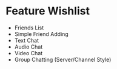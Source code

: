 # Feature Wishlist
* Friends List
 * Simple Friend Adding
* Text Chat
* Audio Chat
* Video Chat
* Group Chatting (Server/Channel Style)

